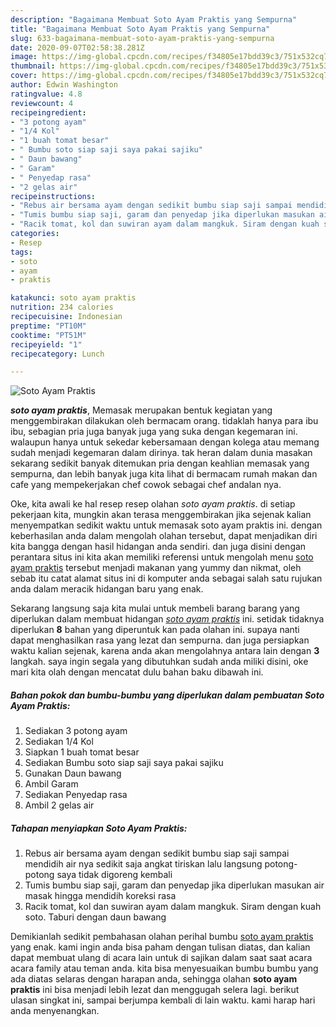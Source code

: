 ```yaml
---
description: "Bagaimana Membuat Soto Ayam Praktis yang Sempurna"
title: "Bagaimana Membuat Soto Ayam Praktis yang Sempurna"
slug: 633-bagaimana-membuat-soto-ayam-praktis-yang-sempurna
date: 2020-09-07T02:58:38.281Z
image: https://img-global.cpcdn.com/recipes/f34805e17bdd39c3/751x532cq70/soto-ayam-praktis-foto-resep-utama.jpg
thumbnail: https://img-global.cpcdn.com/recipes/f34805e17bdd39c3/751x532cq70/soto-ayam-praktis-foto-resep-utama.jpg
cover: https://img-global.cpcdn.com/recipes/f34805e17bdd39c3/751x532cq70/soto-ayam-praktis-foto-resep-utama.jpg
author: Edwin Washington
ratingvalue: 4.8
reviewcount: 4
recipeingredient:
- "3 potong ayam"
- "1/4 Kol"
- "1 buah tomat besar"
- " Bumbu soto siap saji saya pakai sajiku"
- " Daun bawang"
- " Garam"
- " Penyedap rasa"
- "2 gelas air"
recipeinstructions:
- "Rebus air bersama ayam dengan sedikit bumbu siap saji sampai mendidih air nya sedikit saja angkat tiriskan lalu langsung potong-potong saya tidak digoreng kembali"
- "Tumis bumbu siap saji, garam dan penyedap jika diperlukan masukan air masak hingga mendidih koreksi rasa"
- "Racik tomat, kol dan suwiran ayam dalam mangkuk. Siram dengan kuah soto. Taburi dengan daun bawang"
categories:
- Resep
tags:
- soto
- ayam
- praktis

katakunci: soto ayam praktis 
nutrition: 234 calories
recipecuisine: Indonesian
preptime: "PT10M"
cooktime: "PT51M"
recipeyield: "1"
recipecategory: Lunch

---
```



![Soto Ayam Praktis](https://img-global.cpcdn.com/recipes/f34805e17bdd39c3/751x532cq70/soto-ayam-praktis-foto-resep-utama.jpg)

<b><i>soto ayam praktis</i></b>, Memasak merupakan bentuk kegiatan yang menggembirakan dilakukan oleh bermacam orang. tidaklah hanya para ibu ibu, sebagian pria juga banyak juga yang suka dengan kegemaran ini. walaupun hanya untuk sekedar kebersamaan dengan kolega atau memang sudah menjadi kegemaran dalam dirinya. tak heran dalam dunia masakan sekarang sedikit banyak ditemukan pria dengan keahlian memasak yang sempurna, dan lebih banyak juga kita lihat di bermacam rumah makan dan cafe yang mempekerjakan chef cowok sebagai chef andalan nya.



Oke, kita awali ke hal resep resep olahan <i>soto ayam praktis</i>. di setiap pekerjaan kita, mungkin akan terasa menggembirakan jika sejenak kalian menyempatkan sedikit waktu untuk memasak soto ayam praktis ini. dengan keberhasilan anda dalam mengolah olahan tersebut, dapat menjadikan diri kita bangga dengan hasil hidangan anda sendiri. dan juga disini dengan perantara situs ini kita akan memiliki referensi untuk mengolah menu <u>soto ayam praktis</u> tersebut menjadi makanan yang yummy dan nikmat, oleh sebab itu catat alamat situs ini di komputer anda sebagai salah satu rujukan anda dalam meracik hidangan baru yang enak.


Sekarang langsung saja kita mulai untuk membeli barang barang yang diperlukan dalam membuat hidangan <u><i>soto ayam praktis</i></u> ini. setidak tidaknya diperlukan <b>8</b> bahan yang diperuntuk kan pada olahan ini. supaya nanti dapat menghasilkan rasa yang lezat dan sempurna. dan juga persiapkan waktu kalian sejenak, karena anda akan mengolahnya antara lain dengan <b>3</b> langkah. saya ingin segala yang dibutuhkan sudah anda miliki disini, oke mari kita olah dengan mencatat dulu bahan baku dibawah ini.

<!--inarticleads1-->

##### Bahan pokok dan bumbu-bumbu yang diperlukan dalam pembuatan Soto Ayam Praktis:

1. Sediakan 3 potong ayam
1. Sediakan 1/4 Kol
1. Siapkan 1 buah tomat besar
1. Sediakan  Bumbu soto siap saji saya pakai sajiku
1. Gunakan  Daun bawang
1. Ambil  Garam
1. Sediakan  Penyedap rasa
1. Ambil 2 gelas air




<!--inarticleads2-->

##### Tahapan menyiapkan Soto Ayam Praktis:

1. Rebus air bersama ayam dengan sedikit bumbu siap saji sampai mendidih air nya sedikit saja angkat tiriskan lalu langsung potong-potong saya tidak digoreng kembali
1. Tumis bumbu siap saji, garam dan penyedap jika diperlukan masukan air masak hingga mendidih koreksi rasa
1. Racik tomat, kol dan suwiran ayam dalam mangkuk. Siram dengan kuah soto. Taburi dengan daun bawang




Demikianlah sedikit pembahasan olahan perihal bumbu <u>soto ayam praktis</u> yang enak. kami ingin anda bisa paham dengan tulisan diatas, dan kalian dapat membuat ulang di acara lain untuk di sajikan dalam saat saat acara acara family atau teman anda. kita bisa menyesuaikan bumbu bumbu yang ada diatas selaras dengan harapan anda, sehingga olahan <b>soto ayam praktis</b> ini bisa menjadi lebih lezat dan menggugah selera lagi. berikut ulasan singkat ini, sampai berjumpa kembali di lain waktu. kami harap hari anda menyenangkan.
